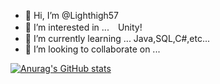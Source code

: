 - 👋 Hi, I’m @Lighthigh57
- 👀 I’m interested in ...　Unity!
- 🌱 I’m currently learning ... Java,SQL,C#,etc...
- 💞️ I’m looking to collaborate on ...

[![Anurag's GitHub stats](https://github-readme-stats.vercel.app/api?username=lighthigh57)](https://github.com/anuraghazra/github-readme-stats)

<!---
Lighthigh57/Lighthigh57 is a ✨ special ✨ repository because its `README.md` (this file) appears on your GitHub profile.
You can click the Preview link to take a look at your changes.
--->
